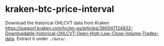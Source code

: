 # kraken-btc-price-interval

Download the historical OHLCVT data from Kraken https://support.kraken.com/hc/en-us/articles/360047124832-Downloadable-historical-OHLCVT-Open-High-Low-Close-Volume-Trades-data.
Extract it under `./data/`.
